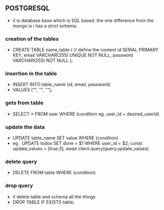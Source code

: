 ## POSTGRESQL 
- it is database base which is SQL  based. the one difference from the mongo is i has a strict schema. 

### creation of the tables 
- CREATE TABLE name_table (
    // define the content
    id SERIAL PRIMARY KEY,
    email VARCHAR(255) UNIQUE NOT NULL,
    password VARCHAR(255) NOT NULL
);

### insertion in the table 
- INSERT INTO table_name (id, email, password)
- VALUES ("", "", "");

### gets from table 
- SELECT * FROM user WHERE (condition eg. user_Id = desired_userId)

### update the data
- UPDATE table_name SET value WHERE (condition)
- eg . UPDATE todos SET done = $1 WHERE user_id = $2;
const update_values = [true,3];
await client.query(query,update_values)


### delete query
- DELETE FROM table WHERE (condition)


### drop query 
- it delete table and schema all the things
- DROP TABLE IF EXISTS table;